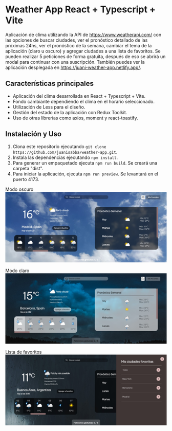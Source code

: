 # Weather App React + Typescript + Vite

Aplicación de clima utilizando la API de https://www.weatherapi.com/ con las opciones de buscar ciudades, ver el pronóstico detallado de las próximas 24hs, ver el pronóstico de la semana, cambiar el tema de la aplicación (claro u oscuro) y agregar ciudades a una lista de favoritos. Se pueden realizar 5 peticiones de forma gratuita, después de eso se abrirá un modal para continuar con una suscripción. 
También puedes ver la aplicación desplegada en https://juani-weather-app.netlify.app/.

## Características principales

- Aplicación del clima desarrollada en React + Typescript + Vite.
- Fondo cambiante dependiendo el clima en el horario seleccionado.
- Utilización de Less para el diseño.
- Gestión del estado de la aplicación con Redux Toolkit.
- Uso de otras librerías como axios, moment y react-toastify.

## Instalación y Uso

1. Clona este repositorio ejecutando `git clone https://github.com/juanisabba/weather-app.git`.
2. Instala las dependencias ejecutando `npm install`.
4. Para generar un empaquetado ejecuta `npm run build`. Se creará una carpeta "dist".
5. Para iniciar la aplicación, ejecuta `npm run preview`. Se levantará en el puerto 4173.

Modo oscuro
![image](https://raw.githubusercontent.com/juanisabba/weather-app/main/src/assets/examples/example1.jpg?token=GHSAT0AAAAAACHSSPNAOIMKNIFKZDSAETSIZIHSVNQ)

Modo claro
![image](https://raw.githubusercontent.com/juanisabba/weather-app/main/src/assets/examples/example2.jpg?token=GHSAT0AAAAAACHSSPNATTHYYLWF2UXFJQ2QZIHSYFA)

Lista de favoritos
![image](https://raw.githubusercontent.com/juanisabba/weather-app/main/src/assets/examples/example3.jpg?token=GHSAT0AAAAAACHSSPNB7IHZGVRWVJTDSALIZIHSYZQ)
